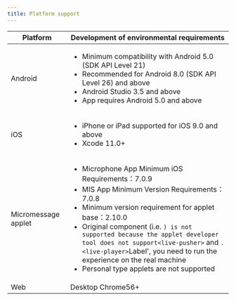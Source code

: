 ```yaml
---
title: Platform support
---
```


| Platform            | Development of environmental requirements |
| ------------------- | ----------------------------------------- |
| Android             | <ul><li>Minimum compatibility with Android 5.0 (SDK API Level 21)</li><li>Recommended for Android 8.0 (SDK API Level 26) and above</li><li>Android Studio 3.5 and above</li><li>App requires Android 5.0 and above</li></ul>                 |
| iOS                 | <ul><li>iPhone or iPad supported for iOS 9.0 and above</li><li>Xcode 11.0+</li></ul>                 |
| Micromessage applet | <ul><li>Microphone App Minimum iOS Requirements：7.0.9</li><li>MIS App Minimum Version Requirements：7.0.8</li><li>Minimum version requirement for applet base：2.10.0</li><li>Original component (i.e. `) is not supported because the applet developer tool does not support<live-pusher>` and `.<live-player>`Label', you need to run the experience on the real machine</li><li>Personal type applets are not supported</li></ul>                 |
| Web                 | Desktop Chrome56+                         |

